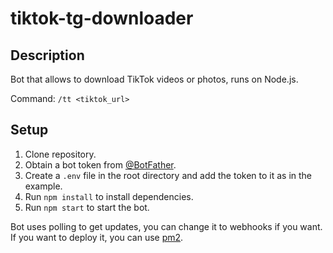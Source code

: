 # tiktok-tg-downloader

## Description

Bot that allows to download TikTok videos or photos, runs on Node.js.

Command: `/tt <tiktok_url>`

## Setup

1. Clone repository.
2. Obtain a bot token from [@BotFather](https://t.me/BotFather).
3. Create a `.env` file in the root directory and add the token to it as in the example.
4. Run `npm install` to install dependencies.
5. Run `npm start` to start the bot.

Bot uses polling to get updates, you can change it to webhooks if you want.  
If you want to deploy it, you can use [pm2](https://pm2.keymetrics.io/).